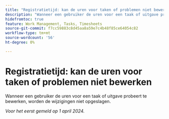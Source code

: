 ```yaml
---
title: "Registratietijd: kan de uren voor taken of problemen niet bewerken"
description: "Wanneer een gebruiker de uren voor een taak of uitgave probeert te bewerken, worden de wijzigingen niet opgeslagen."
hidefromtoc: true
feature: Work Management, Tasks, Timesheets
source-git-commit: f7cc59883c8d45aa8a59e7c4b48f85ce64054c82
workflow-type: tm+mt
source-wordcount: '56'
ht-degree: 0%

---
```



# Registratietijd: kan de uren voor taken of problemen niet bewerken

Wanneer een gebruiker de uren voor een taak of uitgave probeert te bewerken, worden de wijzigingen niet opgeslagen.

_Voor het eerst gemeld op 1 april 2024._
